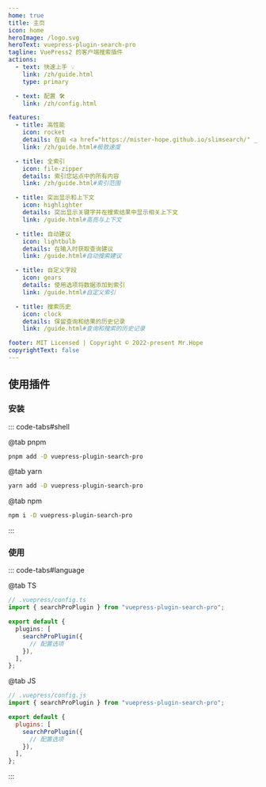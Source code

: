 ```yaml
---
home: true
title: 主页
icon: home
heroImage: /logo.svg
heroText: vuepress-plugin-search-pro
tagline: VuePress2 的客户端搜索插件
actions:
  - text: 快速上手 💡
    link: /zh/guide.html
    type: primary

  - text: 配置 🛠
    link: /zh/config.html

features:
  - title: 高性能
    icon: rocket
    details: 在由 <a href="https://mister-hope.github.io/slimsearch/" _target="_blank">slimsearch</a> 提供支持的独立工作人员中进行高速搜索
    link: /zh/guide.html#极致速度

  - title: 全索引
    icon: file-zipper
    details: 索引您站点中的所有内容
    link: /zh/guide.html#索引范围

  - title: 突出显示和上下文
    icon: highlighter
    details: 突出显示关键字并在搜索结果中显示相关上下文
    link: /guide.html#高亮与上下文

  - title: 自动建议
    icon: lightbulb
    details: 在输入时获取查询建议
    link: /guide.html#自动搜索建议

  - title: 自定义字段
    icon: gears
    details: 使用选项将数据添加到索引
    link: /guide.html#自定义索引

  - title: 搜索历史
    icon: clock
    details: 保留查询和结果的历史记录
    link: /guide.html#查询和搜索的历史记录

footer: MIT Licensed | Copyright © 2022-present Mr.Hope
copyrightText: false
---
```


## 使用插件

### 安装

::: code-tabs#shell

@tab pnpm

```bash
pnpm add -D vuepress-plugin-search-pro
```

@tab yarn

```bash
yarn add -D vuepress-plugin-search-pro
```

@tab npm

```bash
npm i -D vuepress-plugin-search-pro
```

:::

### 使用

::: code-tabs#language

@tab TS

```ts
// .vuepress/config.ts
import { searchProPlugin } from "vuepress-plugin-search-pro";

export default {
  plugins: [
    searchProPlugin({
      // 配置选项
    }),
  ],
};
```

@tab JS

```js
// .vuepress/config.js
import { searchProPlugin } from "vuepress-plugin-search-pro";

export default {
  plugins: [
    searchProPlugin({
      // 配置选项
    }),
  ],
};
```

:::

<NetlifyBadge alt="通过 Netlify 部署" />

<script setup lang="ts">
import NetlifyBadge from "@NetlifyBadge";
</script>
